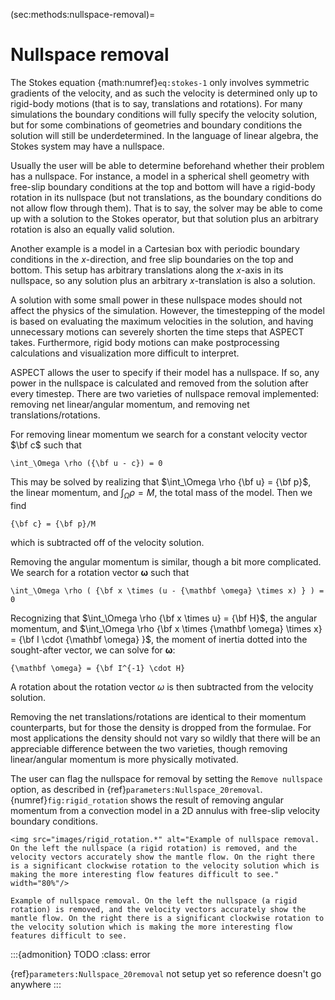 (sec:methods:nullspace-removal)=
# Nullspace removal

The Stokes equation {math:numref}`eq:stokes-1` only involves symmetric gradients of the velocity, and as such the velocity is determined only up to rigid-body motions (that is to say, translations and rotations).
For many simulations the boundary conditions will fully specify the velocity solution, but for some combinations of geometries and boundary conditions the solution will still be underdetermined.
In the language of linear algebra, the Stokes system may have a nullspace.

Usually the user will be able to determine beforehand whether their problem has a nullspace.
For instance, a model in a spherical shell geometry with free-slip boundary conditions at the top and bottom will have a rigid-body rotation in its nullspace (but not translations, as the boundary conditions do not allow flow through them).
That is to say, the solver may be able to come up with a solution to the Stokes operator, but that solution plus an arbitrary rotation is also an equally valid solution.

Another example is a model in a Cartesian box with periodic boundary conditions in the $x$-direction, and free slip boundaries on the top and bottom.
This setup has arbitrary translations along the $x$-axis in its nullspace, so any solution plus an arbitrary $x$-translation is also a solution.

A solution with some small power in these nullspace modes should not affect the physics of the simulation.
However, the timestepping of the model is based on evaluating the maximum velocities in the solution, and having unnecessary motions can severely shorten the time steps that ASPECT takes.
Furthermore, rigid body motions can make postprocessing calculations and visualization more difficult to interpret.

ASPECT allows the user to specify if their model has a nullspace.
If so, any power in the nullspace is calculated and removed from the solution after every timestep.
There are two varieties of nullspace removal implemented: removing net linear/angular momentum, and removing net translations/rotations.

For removing linear momentum we search for a constant velocity vector $\bf c$ such that
```{math}
\int_\Omega \rho ({\bf u - c}) = 0
```

This may be solved by realizing that $\int_\Omega \rho {\bf u} = {\bf p}$, the linear momentum, and $\int_\Omega \rho = M$, the total mass of the model.
Then we find
```{math}
{\bf c} = {\bf p}/M
```
which is subtracted off of the velocity solution.

Removing the angular momentum is similar, though a bit more complicated.
We search for a rotation vector $\mathbf \omega$ such that
```{math}
\int_\Omega \rho ( {\bf x \times (u - {\mathbf \omega} \times x) } ) = 0
```

Recognizing that $\int_\Omega \rho {\bf x \times u} = {\bf H}$, the angular momentum, and $\int_\Omega \rho {\bf x \times {\mathbf \omega} \times x} = {\bf I \cdot {\mathbf \omega} }$, the moment of inertia dotted into the sought-after vector, we can solve for ${\mathbf \omega}$:
```{math}
{\mathbf \omega} = {\bf I^{-1} \cdot H}
```
A rotation about the rotation vector $\omega$ is then subtracted from the velocity solution.

Removing the net translations/rotations are identical to their momentum counterparts, but for those the density is dropped from the formulae.
For most applications the density should not vary so wildly that there will be an appreciable difference between the two varieties, though removing linear/angular momentum is more physically motivated.

The user can flag the nullspace for removal by setting the `Remove nullspace` option, as described in {ref}`parameters:Nullspace_20removal`.
{numref}`fig:rigid_rotation` shows the result of removing angular momentum from a convection model in a 2D annulus with free-slip velocity boundary conditions.


```{figure-md} fig:rigid_rotation
<img src="images/rigid_rotation.*" alt="Example of nullspace removal. On the left the nullspace (a rigid rotation) is removed, and the velocity vectors accurately show the mantle flow. On the right there is a significant clockwise rotation to the velocity solution which is making the more interesting flow features difficult to see."  width="80%"/>

Example of nullspace removal. On the left the nullspace (a rigid rotation) is removed, and the velocity vectors accurately show the mantle flow. On the right there is a significant clockwise rotation to the velocity solution which is making the more interesting flow features difficult to see.
```

:::{admonition} TODO
:class: error

{ref}`parameters:Nullspace_20removal` not setup yet so reference doesn't go anywhere
:::
